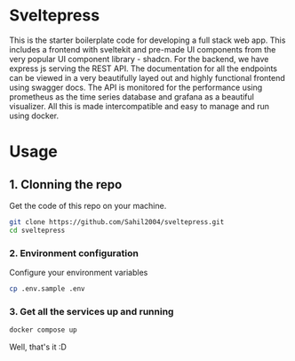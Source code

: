 # Sveltepress

This is the starter boilerplate code for developing a full stack web app. This includes a frontend with sveltekit and pre-made UI components from the very popular UI component library - shadcn. For the backend, we have express js serving the REST API. The documentation for all the endpoints can be viewed in a very beautifully layed out and highly functional frontend using swagger docs. The API is monitored for the performance using prometheus as the time series database and grafana as a beautiful visualizer. All this is made intercompatible and easy to manage and run using docker.

# Usage

## 1. Clonning the repo
Get the code of this repo on your machine.
```sh
git clone https://github.com/Sahil2004/sveltepress.git
cd sveltepress
```

### 2. Environment configuration
Configure your environment variables
```sh
cp .env.sample .env
```

### 3. Get all the services up and running
```sh
docker compose up
```

Well, that's it :D

